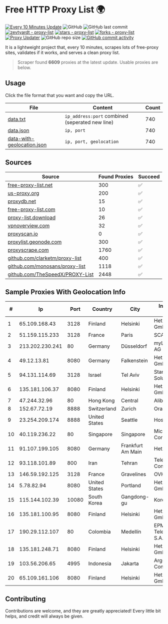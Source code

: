 
# Free HTTP Proxy List 🌍

[![Every 10 Minutes Update](https://github.com/mertguvencli/http-proxy-list/actions/workflows/main.yml/badge.svg?branch=main)](https://github.com/mertguvencli/http-proxy-list/actions/workflows/main.yml)
![GitHub](https://img.shields.io/github/license/mertguvencli/http-proxy-list)
![GitHub last commit](https://img.shields.io/github/last-commit/mertguvencli/http-proxy-list)
[![zevtyardt - proxy-list](https://img.shields.io/static/v1?label=zevtyardt&message=proxy-list&color=blue&logo=github)](https://github.com/zevtyardt/proxy-list "Go to GitHub repo")
[![stars - proxy-list](https://img.shields.io/github/stars/zevtyardt/proxy-list?style=social)](https://github.com/zevtyardt/proxy-list)
[![forks - proxy-list](https://img.shields.io/github/forks/zevtyardt/proxy-list?style=social)](https://github.com/zevtyardt/proxy-list)
[![Proxy Updater](https://github.com/zevtyardt/proxy-list/workflows/Proxy%20Updater/badge.svg)](https://github.com/zevtyardt/proxy-list/actions?query=workflow:"Proxy+Updater")
![GitHub repo size](https://img.shields.io/github/repo-size/zevtyardt/proxy-list)
[![GitHub commit activity](https://img.shields.io/github/commit-activity/m/zevtyardt/proxy-list?logo=commits)](https://github.com/zevtyardt/proxy-list/commits/main)

It is a lightweight project that, every 10 minutes, scrapes lots of free-proxy sites, validates if it works, and serves a clean proxy list.

> Scraper found **6609** proxies at the latest update. Usable proxies are below.

## Usage

Click the file format that you want and copy the URL.

|File|Content|Count|
|----|-------|-----|
|[data.txt](https://raw.githubusercontent.com/mertguvencli/http-proxy-list/main/proxy-list/data.txt)|`ip_address:port` combined (seperated new line)|740|
|[data.json](https://raw.githubusercontent.com/mertguvencli/http-proxy-list/main/proxy-list/data.json)|`ip, port`|740|
|[data-with-geolocation.json](https://raw.githubusercontent.com/mertguvencli/http-proxy-list/main/proxy-list/data-with-geolocation.json)|`ip, port, geolocation`|740|

## Sources

|Source|Found Proxies|Succeed|
|------|-------------|-------|
|[free-proxy-list.net](https://free-proxy-list.net)|300|✅|
|[us-proxy.org](https://www.us-proxy.org)|200|✅|
|[proxydb.net](http://proxydb.net)|15|✅|
|[free-proxy-list.com](https://free-proxy-list.com/?page=&port=&type%5B%5D=http&type%5B%5D=https&up_time=0&search=Search)|10|✅|
|[proxy-list.download](https://www.proxy-list.download/HTTP)|26|✅|
|[vpnoverview.com](https://vpnoverview.com/privacy/anonymous-browsing/free-proxy-servers)|32|✅|
|[proxyscan.io](https://www.proxyscan.io)|0|✅|
|[proxylist.geonode.com](https://proxylist.geonode.com/api/proxy-list?limit=300&page=1&sort_by=lastChecked&sort_type=desc&protocols=http,https)|300|✅|
|[proxyscrape.com](https://api.proxyscrape.com/v2/?request=displayproxies&protocol=http&timeout=10000&country=all&ssl=all&anonymity=all)|1760|✅|
|[github.com/clarketm/proxy-list](https://raw.githubusercontent.com/clarketm/proxy-list/master/proxy-list-raw.txt)|400|✅|
|[github.com/monosans/proxy-list](https://raw.githubusercontent.com/monosans/proxy-list/main/proxies/http.txt)|1118|✅|
|[github.com/TheSpeedX/PROXY-List](https://raw.githubusercontent.com/TheSpeedX/PROXY-List/master/http.txt)|2448|✅|


## Sample Proxies With Geolocation Info

|#|Ip|Port|Country|City|Internet Service Provider|
|-|--|----|-------|----|-------------------------|
|1|65.109.168.43|3128|Finland|Helsinki|Hetzner Online GmbH|
|2|51.159.115.233|3128|France|Paris|SCALEWAY|
|3|213.202.230.241|80|Germany|Düsseldorf|myLoc managed IT AG|
|4|49.12.13.81|8080|Germany|Falkenstein|Hetzner Online GmbH|
|5|94.131.114.69|3128|Israel|Tel Aviv|Stark Industries Solutions LTD|
|6|135.181.106.37|8080|Finland|Helsinki|Hetzner Online GmbH|
|7|47.244.32.96|80|Hong Kong|Central|Alibaba.com LLC|
|8|152.67.72.19|8888|Switzerland|Zurich|Oracle Corporation|
|9|23.254.209.174|8888|United States|Seattle|Hostwinds LLC.|
|10|40.119.236.22|80|Singapore|Singapore|Microsoft Corporation|
|11|91.107.199.105|8080|Germany|Frankfurt Am Main|Hetzner Online AG|
|12|93.118.101.89|800|Iran|Tehran|Telecommunication Company of Iran|
|13|146.59.192.125|3128|France|Gravelines|OVH SAS|
|14|5.78.82.94|8080|United States|Portland|Hetzner Online GmbH|
|15|115.144.102.39|10080|South Korea|Gangdong-gu|Korea Telecom|
|16|135.181.100.95|8080|Finland|Helsinki|Hetzner Online GmbH|
|17|190.29.112.107|80|Colombia|Medellín|EPM Telecomunicaciones S.A. E.S.P.|
|18|135.181.248.71|8080|Finland|Helsinki|Hetzner Online GmbH|
|19|103.56.206.65|4995|Indonesia|Jakarta|Argon Data Communication|
|20|65.109.161.106|8080|Finland|Helsinki|Hetzner Online GmbH|



## Contributing

Contributions are welcome, and they are greatly appreciated! Every
little bit helps, and credit will always be given.

